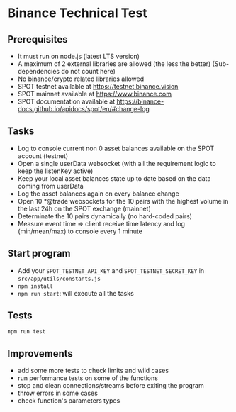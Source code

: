# Binance Technical Test

## Prerequisites

- It must run on node.js (latest LTS version)
- A maximum of 2 external libraries are allowed (the less the better) (Sub-dependencies do not count here)
- No binance/crypto related libraries allowed
- SPOT testnet available at https://testnet.binance.vision
- SPOT mainnet available at https://www.binance.com
- SPOT documentation available at https://binance-docs.github.io/apidocs/spot/en/#change-log

## Tasks

- Log to console current non 0 asset balances available on the SPOT account (testnet)
- Open a single userData websocket (with all the requirement logic to keep the listenKey active)
- Keep your local asset balances state up to date based on the data coming from userData
- Log the asset balances again on every balance change
- Open 10 \*@trade websockets for the 10 pairs with the highest volume in the last 24h on the SPOT exchange (mainnet)
- Determinate the 10 pairs dynamically (no hard-coded pairs)
- Measure event time => client receive time latency and log (min/mean/max) to console every 1 minute

## Start program

- Add your `SPOT_TESTNET_API_KEY` and `SPOT_TESTNET_SECRET_KEY` in `src/app/utils/constants.js`
- `npm install`
- `npm run start`: will execute all the tasks

## Tests

`npm run test`

## Improvements

- add some more tests to check limits and wild cases
- run performance tests on some of the functions
- stop and clean connections/streams before exiting the program
- throw errors in some cases
- check function's parameters types
